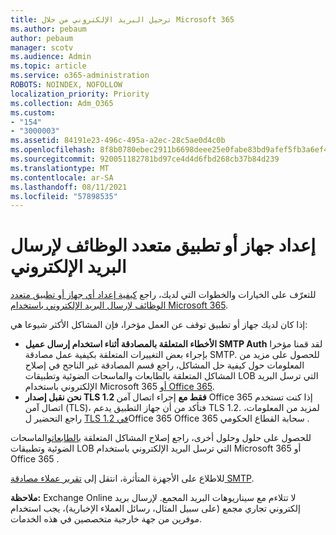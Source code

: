```yaml
---
title: ترحيل البريد الإلكتروني من خلال Microsoft 365
ms.author: pebaum
author: pebaum
manager: scotv
ms.audience: Admin
ms.topic: article
ms.service: o365-administration
ROBOTS: NOINDEX, NOFOLLOW
localization_priority: Priority
ms.collection: Adm_O365
ms.custom:
- "154"
- "3000003"
ms.assetid: 84191e23-496c-495a-a2ec-28c5ae0d4c0b
ms.openlocfilehash: 8f8b0780ebec2911b6698deee25e0fabe83bd9afef5fb3a6ef4c51cccd67fc7c
ms.sourcegitcommit: 920051182781bd97ce4d4d6fbd268cb37b84d239
ms.translationtype: MT
ms.contentlocale: ar-SA
ms.lasthandoff: 08/11/2021
ms.locfileid: "57898535"
---
```

# <a name="set-up-a-multifunction-device-or-application-to-send-email"></a>إعداد جهاز أو تطبيق متعدد الوظائف لإرسال البريد الإلكتروني

للتعرّف على الخيارات والخطوات التي لديك، راجع [كيفية إعداد أي جهاز أو تطبيق متعدد الوظائف لإرسال البريد الإلكتروني باستخدام Microsoft 365](https://docs.microsoft.com/Exchange/mail-flow-best-practices/how-to-set-up-a-multifunction-device-or-application-to-send-email-using-microsoft-365-or-office-365).
  
إذا كان لديك جهاز أو تطبيق توقف عن العمل مؤخرا، فإن المشاكل الأكثر شيوعا هي:

- **الأخطاء المتعلقة بالمصادقة أثناء استخدام إرسال عميل SMTP Auth** لقد قمنا مؤخرا بإجراء بعض التغييرات المتعلقة بكيفية عمل مصادقة SMTP. للحصول على مزيد من المعلومات حول كيفية حل المشاكل، راجع قسم المصادقة غير الناجح في إصلاح المشاكل المتعلقة بالطابعات والماسحات الضوئية وتطبيقات LOB التي ترسل البريد الإلكتروني باستخدام Microsoft 365 [أو Office 365](https://docs.microsoft.com/Exchange/mail-flow-best-practices/fix-issues-with-printers-scanners-and-lob-applications-that-send-email-using-off#error-authentication-unsuccessful).
- **نحن نقبل إصدار TLS 1.2 فقط مع** إجراء اتصال آمن Office 365 إذا كنت تستخدم اتصال آمن (TLS)، فتأكد من أن جهاز التطبيق يدعم TLS 1.2. لمزيد من المعلومات، راجع التحضير ل [TLS 1.2 في](https://docs.microsoft.com/microsoft-365/compliance/prepare-tls-1.2-in-office-365)Office 365 Office 365 سحابة القطاع الحكومي .
 
للحصول على حلول وحلول أخرى، راجع إصلاح المشاكل المتعلقة [بالطابعات](https://docs.microsoft.com/Exchange/mail-flow-best-practices/fix-issues-with-printers-scanners-and-lob-applications-that-send-email-using-off)والماسحات الضوئية وتطبيقات LOB التي ترسل البريد الإلكتروني باستخدام Microsoft 365 أو Office 365 .

للاطلاع على الأجهزة المتأثرة، انتقل إلى [تقرير عملاء مصادقة SMTP](https://protection.office.com/mailflow/dashboard).

**ملاحظة:** Exchange Online لا تتلاءم مع سيناريوهات البريد المجمع. لإرسال بريد إلكتروني تجاري مجمع (على سبيل المثال، رسائل العملاء الإخبارية)، يجب استخدام موفرين من جهة خارجية متخصصين في هذه الخدمات.
